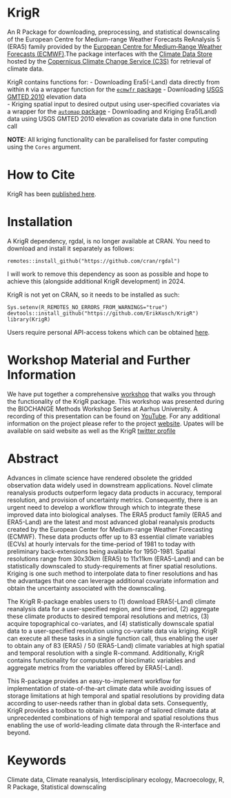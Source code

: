 # KrigR
An R Package for downloading, preprocessing, and statistical downscaling of the European Centre for Medium-range Weather Forecasts ReAnalysis 5 (ERA5) family provided by the [European Centre for Medium‐Range Weather Forecasts (ECMWF)](https://www.ecmwf.int/).The package interfaces with the [Climate Data Store](https://cds.climate.copernicus.eu/#!/home) hosted by the [Copernicus Climate Change Service (C3S)](https://cds.climate.copernicus.eu/about-c3s) for retrieval of climate data.
    
KrigR contains functions for:
    - Downloading Era5(-Land) data directly from within `R` via a wrapper function for the [`ecmwfr` package](https://github.com/bluegreen-labs/ecmwfr)
    - Downloading [USGS GMTED 2010](https://www.usgs.gov/core-science-systems/eros/coastal-changes-and-impacts/gmted2010?qt-science_support_page_related_con=0#qt-science_support_page_related_con) elevation data  
    - Kriging spatial input to desired output using user-specified covariates via a wrapper for the [`automap` package](https://github.com/cran/automap)
    - Downloading and Kriging Era5(Land) data using USGS GMTED 2010 elevation as covariate data in one function call  

**NOTE:** All kriging functionality can be parallelised for faster computing using the `Cores` argument.

# How to Cite
KrigR has been [published here](https://iopscience.iop.org/article/10.1088/1748-9326/ac48b3).

# Installation
A KrigR dependency, rgdal, is no longer available at CRAN. You need to download and install it separately as follows:
```{r}
remotes::install_github("https://github.com/cran/rgdal")
```

I will work to remove this dependency as soon as possible and hope to achieve this (alongside additional KrigR development) in 2024.

KrigR is not yet on CRAN, so it needs to be installed as such:

```{r}
Sys.setenv(R_REMOTES_NO_ERRORS_FROM_WARNINGS="true")
devtools::install_github("https://github.com/ErikKusch/KrigR")
library(KrigR)
```
Users require personal API-access tokens which can be obtained [here](https://cds.climate.copernicus.eu/api-how-to).

# Workshop Material and Further Information
We have put together a comprehensive [workshop](https://www.erikkusch.com/courses/krigr/) that walks you through the functionality of the KrigR package. This workshop was presented during the BIOCHANGE Methods Workshop Series at Aarhus University. A recording of this presentation can be found on [YouTube](https://www.youtube.com/watch?v=wwb107L4wVw&ab_channel=ErikKusch). For any additional information on the project please refer to the project [website](https://www.erikkusch.com/project/krigr/). Upates will be available on said website as well as the KrigR [twitter profile](https://twitter.com/ERAKrigR)

# Abstract
Advances in climate science have rendered obsolete the gridded observation data widely used in downstream applications. Novel climate reanalysis products outperform legacy data products in accuracy, temporal resolution, and provision of uncertainty metrics. Consequently, there is an urgent need to develop a workflow through which to integrate these improved data into biological analyses. The ERA5 product family (ERA5 and ERA5-Land) are the latest and most advanced global reanalysis products created by the European Center for Medium-range Weather Forecasting (ECMWF). These data products offer up to 83 essential climate variables (ECVs) at hourly intervals for the time-period of 1981 to today with preliminary back-extensions being available for 1950-1981. Spatial resolutions range from 30x30km (ERA5) to 11x11km (ERA5-Land) and can be statistically downscaled to study-requirements at finer spatial resolutions. Kriging is one such method to interpolate data to finer resolutions and has the advantages that one can leverage additional covariate information and obtain the uncertainty associated with the downscaling. 

The KrigR R-package enables users to (1) download ERA5(-Land) climate reanalysis data for a user-specified region, and time-period, (2) aggregate these climate products to desired temporal resolutions and metrics, (3) acquire topographical co-variates, and (4) statistically downscale spatial data to a user-specified resolution using co-variate data via kriging. KrigR can execute all these tasks in a single function call, thus enabling the user to obtain any of 83 (ERA5) / 50 (ERA5-Land) climate variables at high spatial and temporal resolution with a single R-command. Additionally, KrigR contains functionality for computation of bioclimatic variables and aggregate metrics from the variables offered by ERA5(-Land).

This R-package provides an easy-to-implement workflow for implementation of state-of-the-art climate data while avoiding issues of storage limitations at high temporal and spatial resolutions by providing data according to user-needs rather than in global data sets. 
Consequently, KrigR provides a toolbox to obtain a wide range of tailored climate data at unprecedented combinations of high temporal and spatial resolutions thus enabling the use of world-leading climate data through the R-interface and beyond.

# Keywords
Climate data, Climate reanalysis, Interdisciplinary ecology, Macroecology, R, R Package, Statistical downscaling
